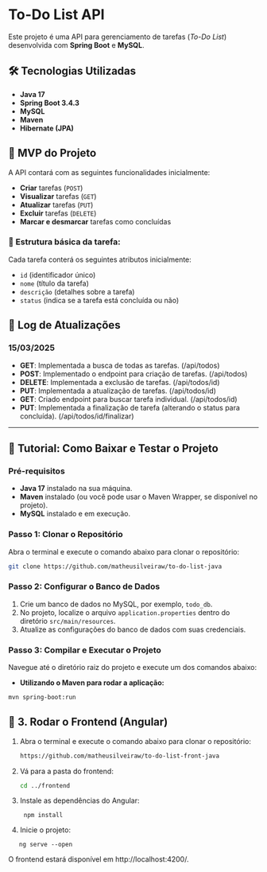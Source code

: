 # To-Do List API

Este projeto é uma API para gerenciamento de tarefas (*To-Do List*) desenvolvida com **Spring Boot** e **MySQL**.

## 🛠 Tecnologias Utilizadas

- **Java 17**
- **Spring Boot 3.4.3**
- **MySQL**
- **Maven**
- **Hibernate (JPA)**

## 🎯 MVP do Projeto

A API contará com as seguintes funcionalidades inicialmente:

- **Criar** tarefas (`POST`)
- **Visualizar** tarefas (`GET`)
- **Atualizar** tarefas (`PUT`)
- **Excluir** tarefas (`DELETE`)
- **Marcar e desmarcar** tarefas como concluídas

### 📌 Estrutura básica da tarefa:

Cada tarefa conterá os seguintes atributos inicialmente:

- `id` (identificador único)
- `nome` (título da tarefa)
- `descrição` (detalhes sobre a tarefa)
- `status` (indica se a tarefa está concluída ou não)

## 📜 Log de Atualizações

### 15/03/2025
- **GET**: Implementada a busca de todas as tarefas. (/api/todos)
- **POST**: Implementado o endpoint para criação de tarefas. (/api/todos)
- **DELETE**: Implementada a exclusão de tarefas. (/api/todos/id)
- **PUT**: Implementada a atualização de tarefas. (/api/todos/id)
- **GET**: Criado endpoint para buscar tarefa individual. (/api/todos/id)
- **PUT**: Implementada a finalização de tarefa (alterando o status para concluída). (/api/todos/id/finalizar)

---

## 🚀 Tutorial: Como Baixar e Testar o Projeto

### Pré-requisitos

- **Java 17** instalado na sua máquina.
- **Maven** instalado (ou você pode usar o Maven Wrapper, se disponível no projeto).
- **MySQL** instalado e em execução.

### Passo 1: Clonar o Repositório

Abra o terminal e execute o comando abaixo para clonar o repositório:

```bash
git clone https://github.com/matheusilveiraw/to-do-list-java
```

### Passo 2: Configurar o Banco de Dados

1. Crie um banco de dados no MySQL, por exemplo, `todo_db`.
2. No projeto, localize o arquivo `application.properties` dentro do diretório `src/main/resources`.
3. Atualize as configurações do banco de dados com suas credenciais.
### Passo 3: Compilar e Executar o Projeto

Navegue até o diretório raiz do projeto e execute um dos comandos abaixo:

- **Utilizando o Maven para rodar a aplicação:**

```bash
mvn spring-boot:run
```

## 🎨 3. Rodar o Frontend (Angular)

1. Abra o terminal e execute o comando abaixo para clonar o repositório:

   ```sh
   https://github.com/matheusilveiraw/to-do-list-front-java
   
1. Vá para a pasta do frontend:
   ```sh
   cd ../frontend

2. Instale as dependências do Angular:
   ```
    npm install
   ```
   
3. Inicie o projeto:
 ```
    ng serve --open
 ```

O frontend estará disponível em http://localhost:4200/.